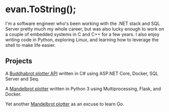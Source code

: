 # evan.ToString();

I'm a software engineer who's been working with the .NET stack and SQL Server
pretty much my whole career, but was also lucky enough to work on a couple of
embedded systems in C and C++ for a few years. I also enjoy writing code in
Python, exploring Linux, and learning how to leverage the shell to make life
easier.

## Projects

A [Buddhabrot plotter API](https://github.com/ebeeton/buddhabrot) written in C#
using ASP.NET Core, Docker, SQL Server and Seq.

A [Mandelbrot plotter](https://github.com/ebeeton/fractal-demo-python) written
in Python 3 using Multiprocessing, Flask, and Docker.

Yet another [Mandelbrot plotter](https://github.com/ebeeton/mandelbrot-go) as
an excuse to learn Go.

<!---
ebeeton/ebeeton is a ✨ special ✨ repository because its `README.md` (this file) appears on your GitHub profile.
You can click the Preview link to take a look at your changes.
--->

